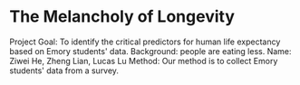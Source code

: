 # The Melancholy of Longevity

Project Goal: To identify the critical predictors for human life expectancy based on Emory students' data.
Background: people are eating less.
Name: Ziwei He, Zheng Lian, Lucas Lu
Method: Our method is to collect Emory students' data from a survey.